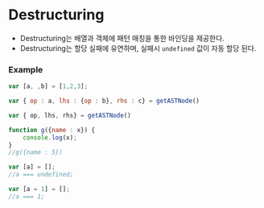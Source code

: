 # Destructuring

- Destructuring는 배열과 객체에 패턴 매칭을 통한 바인딩을 제공한다.
- Destructuring는 할당 실패에 유연하며, 실패시 `undefined` 값이 자동 할당 된다.


### Example

```js
var [a, ,b] = [1,2,3];

var { op : a, lhs : {op : b}, rhs : c} = getASTNode()

var { op, lhs, rhs} = getASTNode()

function g({name : x}) {
    console.log(x);
}
//g({name : 5})

var [a] = [];
//a === undefined;

var [a = 1] = [];
//a === 1;
```

